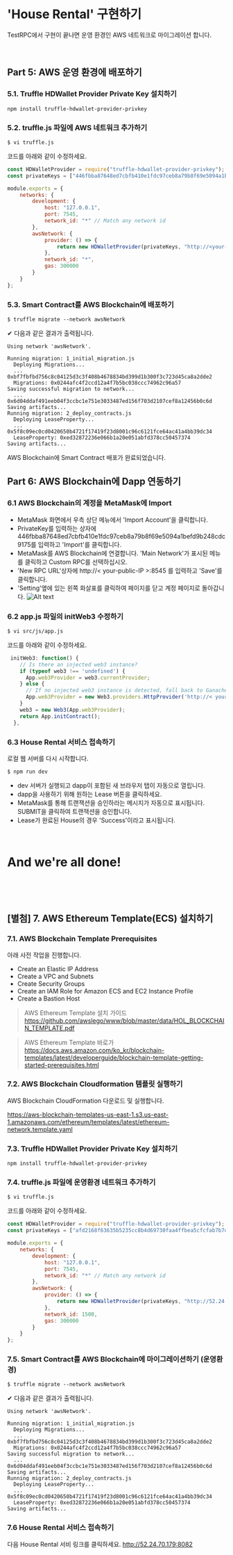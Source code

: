 # 'House Rental' 구현하기
TestRPC에서 구현이 끝나면 운영 환경인 AWS 네트워크로 마이그레이션 합니다.

&nbsp;
## Part 5: AWS 운영 환경에 배포하기 

### 5.1. Truffle HDWallet Provider Private Key 설치하기  

```
npm install truffle-hdwallet-provider-privkey
```

### 5.2. truffle.js 파일에 AWS 네트워크 추가하기
```
$ vi truffle.js
```

코드를 아래와 같이 수정하세요.
```javascript
const HDWalletProvider = require("truffle-hdwallet-provider-privkey");
const privateKeys = ["446fbba87648ed7cbfb410e1fdc97ceb8a79b8f69e5094a1befd9b248cdc9175"]; // private keys

module.exports = {
    networks: {
        development: {
            host: "127.0.0.1",
            port: 7545,
            network_id: "*" // Match any network id
        },
        awsNetwork: {
            provider: () => {
                return new HDWalletProvider(privateKeys, "http://<your-public-IP>:8545")
            },
            network_id: "*",
            gas: 300000
        }
    }
};
```

### 5.3. Smart Contract를 AWS Blockchain에 배포하기  
```
$ truffle migrate --network awsNetwork
```

✔︎ 다음과 같은 결과가 출력됩니다.
```
Using network 'awsNetwork'.

Running migration: 1_initial_migration.js
  Deploying Migrations...
  ... 0xbf7fbfbd756c8c04125d3c3f408b4678834bd399d1b300f3c723d45ca8a2dde2
  Migrations: 0x0244afc4f2ccd12a4f7b5bc038ccc74962c96a57
Saving successful migration to network...
  ... 0x6d04ddaf491eeb04f3ccbc1e751e3033487ed156f703d2107cef8a12456b0c6d
Saving artifacts...
Running migration: 2_deploy_contracts.js
  Deploying LeaseProperty...
  ... 0x5f8c09ec0cd0420650b4721f17419f23d8001c96c6121fce64ac41a4bb39dc34
  LeaseProperty: 0xed32872236e066b1a20e051abfd378cc50457374
Saving artifacts...
```
AWS Blockchain에 Smart Contract 배포가 완료되었습니다.

## Part 6: AWS Blockchain에 Dapp 연동하기
### 6.1 AWS Blockchain의 계정을 MetaMask에 Import
- MetaMask 화면에서 우측 상단 메뉴에서 'Import Account'을 클릭합니다. 
- PrivateKey를 입력하는 상자에 446fbba87648ed7cbfb410e1fdc97ceb8a79b8f69e5094a1befd9b248cdc9175를 입력하고 'Import'를 클릭합니다.
- MetaMask를 AWS Blockchain에 연결합니다. 'Main Network'가 표시된 메뉴를 클릭하고 Custom RPC를 선택하십시오.
- 'New RPC URL'상자에  http://< your-public-IP >:8545 를 입력하고 'Save'를 클릭합니다.
- 'Setting'옆에 있는 왼쪽 화살표를 클릭하여 페이지를 닫고 계정 페이지로 돌아갑니다.
![Alt text](img/metamask_prd_setting.png)

### 6.2 app.js 파일의 initWeb3 수정하기 
```
$ vi src/js/app.js
```
코드를 아래와 같이 수정하세요.
```javascript
 initWeb3: function() {
    // Is there an injected web3 instance?
    if (typeof web3 !== 'undefined') {
      App.web3Provider = web3.currentProvider;
    } else {
      // If no injected web3 instance is detected, fall back to Ganache
      App.web3Provider = new Web3.providers.HttpProvider('http://< your-public-IP >:8545'); // <-- HERE!!
    }
    web3 = new Web3(App.web3Provider);
    return App.initContract();
  }, 
```

### 6.3 House Rental 서비스 접속하기 
로컬 웹 서버를 다시 시작합니다.
```
$ npm run dev
```
- dev 서버가 실행되고 dapp이 포함된 새 브라우저 탭이 자동으로 열립니다.
- dapp을 사용하기 위해 원하는 Lease 버튼을 클릭하세요.
- MetaMask를 통해 트랜잭션을 승인하라는 메시지가 자동으로 표시됩니다. SUBMIT을 클릭하여 트랜잭션을 승인합니다.
- Lease가 완료된 House의 경우 'Success'이라고 표시됩니다.

&nbsp;

# And we're all done!
&nbsp;

&nbsp;

## [별첨] 7. AWS Ethereum Template(ECS) 설치하기
### 7.1. AWS Blockchain Template Prerequisites 
아래 사전 작업을 진행합니다.
- Create an Elastic IP Address
- Create a VPC and Subnets
- Create Security Groups
- Create an IAM Role for Amazon ECS and EC2 Instance Profile
- Create a Bastion Host

> AWS Ethereum Template 설치 가이드 https://github.com/awslego/www/blob/master/data/HOL_BLOCKCHAIN_TEMPLATE.pdf

> AWS Ethereum Template 바로가 https://docs.aws.amazon.com/ko_kr/blockchain-templates/latest/developerguide/blockchain-template-getting-started-prerequisites.html
### 7.2. AWS Blockchain Cloudformation 템플릿 실행하기  
AWS Blockchain CloudFormation 다운로드 및 실행합니다. 

https://aws-blockchain-templates-us-east-1.s3.us-east-1.amazonaws.com/ethereum/templates/latest/ethereum-network.template.yaml

### 7.3. Truffle HDWallet Provider Private Key 설치하기  

```
npm install truffle-hdwallet-provider-privkey
```

### 7.4. truffle.js 파일에 운영환경 네트워크 추가하기
```
$ vi truffle.js
```

코드를 아래와 같이 수정하세요.
```javascript
const HDWalletProvider = require("truffle-hdwallet-provider-privkey");
const privateKeys = ["afd2168f63635b5235cc8b4d69730faa4ffbea5cfcfab7b7d7625f91656e7d9f"]; // private keys

module.exports = {
    networks: {
        development: {
            host: "127.0.0.1",
            port: 7545,
            network_id: "*" // Match any network id
        },
        awsNetwork: {
            provider: () => {
                return new HDWalletProvider(privateKeys, "http://52.24.70.179:8082/private-ethereum-prd")
            },
            network_id: 1500,
            gas: 300000
        }
    }
};
```

### 7.5. Smart Contract를 AWS Blockchain에 마이그레이션하기 (운영환경)
```
$ truffle migrate --network awsNetwork
```

✔︎ 다음과 같은 결과가 출력됩니다.
```
Using network 'awsNetwork'.

Running migration: 1_initial_migration.js
  Deploying Migrations...
  ... 0xbf7fbfbd756c8c04125d3c3f408b4678834bd399d1b300f3c723d45ca8a2dde2
  Migrations: 0x0244afc4f2ccd12a4f7b5bc038ccc74962c96a57
Saving successful migration to network...
  ... 0x6d04ddaf491eeb04f3ccbc1e751e3033487ed156f703d2107cef8a12456b0c6d
Saving artifacts...
Running migration: 2_deploy_contracts.js
  Deploying LeaseProperty...
  ... 0x5f8c09ec0cd0420650b4721f17419f23d8001c96c6121fce64ac41a4bb39dc34
  LeaseProperty: 0xed32872236e066b1a20e051abfd378cc50457374
Saving artifacts...
```

### 7.6 House Rental 서비스 접속하기 
다음 House Rental 서비 링크를 클릭하세요. http://52.24.70.179:8082
